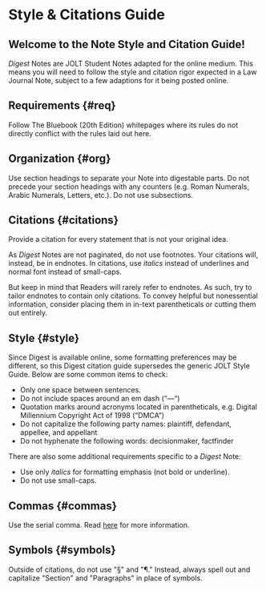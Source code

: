 # Style & Citations Guide

## Welcome to the Note Style and Citation Guide!

_Digest_ Notes are JOLT Student Notes adapted for the online medium. This means you will need to follow the style and citation rigor expected in a Law Journal Note, subject to a few adaptions for it being posted online.

## Requirements {#req}

Follow The Bluebook \(20th Edition\) whitepages where its rules do not directly conflict with the rules laid out here.

## Organization {#org}

Use section headings to separate your Note into digestable parts. Do not precede your section headings with any counters \(e.g. Roman Numerals, Arabic Numerals, Letters, etc.\). Do not use subsections.

## Citations {#citations}

Provide a citation for every statement that is not your original idea.

As _Digest_ Notes are not paginated, do not use footnotes. Your citations will, instead, be in endnotes. In citations, use _italics_ instead of underlines and normal font instead of small-caps.

But keep in mind that Readers will rarely refer to endnotes. As such, try to tailor endnotes to contain only citations. To convey helpful but nonessential information, consider placing them in in-text parentheticals or cutting them out entirely.

## Style {#style}

Since Digest is available online, some formatting preferences may be different, so this Digest citation guide supersedes the generic JOLT Style Guide. Below are some common items to check:

* Only one space between sentences.
* Do not include spaces around an em dash \(“—“\)
* Quotation marks around acronyms located in parentheticals, e.g. Digital Millennium Copyright Act of 1998 \(“DMCA”\)
* Do not capitalize the following party names: plaintiff, defendant, appellee, and appellant
* Do not hyphenate the following words: decisionmaker, factfinder

There are also some additional requirements specific to a _Digest_ Note:

* Use only _italics_ for formatting emphasis \(not bold or underline\).
* Do not use small-caps.

## Commas {#commas}

Use the serial comma. Read [here](../../reports/reportstylecitation/#commas) for more information.

## Symbols {#symbols}

Outside of citations, do not use "§" and "¶." Instead, always spell out and capitalize "Section" and "Paragraphs" in place of symbols.

